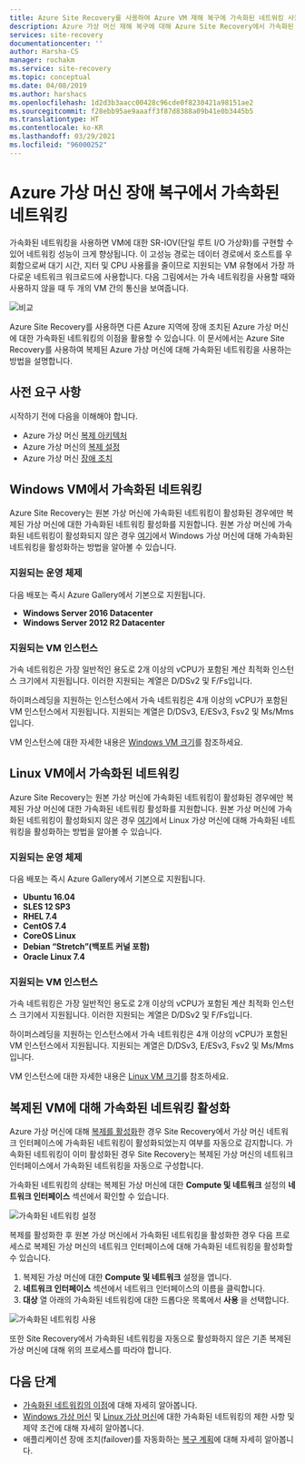 ```yaml
---
title: Azure Site Recovery를 사용하여 Azure VM 재해 복구에 가속화된 네트워킹 사용
description: Azure 가상 머신 재해 복구에 대해 Azure Site Recovery에서 가속화된 네트워킹을 사용하는 방법을 설명합니다.
services: site-recovery
documentationcenter: ''
author: Harsha-CS
manager: rochakm
ms.service: site-recovery
ms.topic: conceptual
ms.date: 04/08/2019
ms.author: harshacs
ms.openlocfilehash: 1d2d3b3aacc00428c96cde0f8230421a98151ae2
ms.sourcegitcommit: f28ebb95ae9aaaff3f87d8388a09b41e0b3445b5
ms.translationtype: HT
ms.contentlocale: ko-KR
ms.lasthandoff: 03/29/2021
ms.locfileid: "96000252"
---
```

# <a name="accelerated-networking-with-azure-virtual-machine-disaster-recovery"></a>Azure 가상 머신 장애 복구에서 가속화된 네트워킹

가속화된 네트워킹을 사용하면 VM에 대한 SR-IOV(단일 루트 I/O 가상화)를 구현할 수 있어 네트워킹 성능이 크게 향상됩니다. 이 고성능 경로는 데이터 경로에서 호스트를 우회함으로써 대기 시간, 지터 및 CPU 사용률을 줄이므로 지원되는 VM 유형에서 가장 까다로운 네트워크 워크로드에 사용합니다. 다음 그림에서는 가속 네트워킹을 사용할 때와 사용하지 않을 때 두 개의 VM 간의 통신을 보여줍니다.

![비교](./media/azure-vm-disaster-recovery-with-accelerated-networking/accelerated-networking-benefit.png)

Azure Site Recovery를 사용하면 다른 Azure 지역에 장애 조치된 Azure 가상 머신에 대한 가속화된 네트워킹의 이점을 활용할 수 있습니다. 이 문서에서는 Azure Site Recovery를 사용하여 복제된 Azure 가상 머신에 대해 가속화된 네트워킹을 사용하는 방법을 설명합니다.

## <a name="prerequisites"></a>사전 요구 사항

시작하기 전에 다음을 이해해야 합니다.
-   Azure 가상 머신 [복제 아키텍처](azure-to-azure-architecture.md)
-   Azure 가상 머신의 [복제 설정](azure-to-azure-tutorial-enable-replication.md)
-   Azure 가상 머신 [장애 조치](azure-to-azure-tutorial-failover-failback.md)

## <a name="accelerated-networking-with-windows-vms"></a>Windows VM에서 가속화된 네트워킹

Azure Site Recovery는 원본 가상 머신에 가속화된 네트워킹이 활성화된 경우에만 복제된 가상 머신에 대한 가속화된 네트워킹 활성화를 지원합니다. 원본 가상 머신에 가속화된 네트워킹이 활성화되지 않은 경우 [여기](../virtual-network/create-vm-accelerated-networking-powershell.md#enable-accelerated-networking-on-existing-vms)에서 Windows 가상 머신에 대해 가속화된 네트워킹을 활성화하는 방법을 알아볼 수 있습니다.

### <a name="supported-operating-systems"></a>지원되는 운영 체제
다음 배포는 즉시 Azure Gallery에서 기본으로 지원됩니다.
* **Windows Server 2016 Datacenter**
* **Windows Server 2012 R2 Datacenter**

### <a name="supported-vm-instances"></a>지원되는 VM 인스턴스
가속 네트워킹은 가장 일반적인 용도로 2개 이상의 vCPU가 포함된 계산 최적화 인스턴스 크기에서 지원됩니다.  이러한 지원되는 계열은 D/DSv2 및 F/Fs입니다.

하이퍼스레딩을 지원하는 인스턴스에서 가속 네트워킹은 4개 이상의 vCPU가 포함된 VM 인스턴스에서 지원됩니다. 지원되는 계열은 D/DSv3, E/ESv3, Fsv2 및 Ms/Mms입니다.

VM 인스턴스에 대한 자세한 내용은 [Windows VM 크기](../virtual-machines/sizes.md?toc=%2fazure%2fvirtual-network%2ftoc.json)를 참조하세요.

## <a name="accelerated-networking-with-linux-vms"></a>Linux VM에서 가속화된 네트워킹

Azure Site Recovery는 원본 가상 머신에 가속화된 네트워킹이 활성화된 경우에만 복제된 가상 머신에 대한 가속화된 네트워킹 활성화를 지원합니다. 원본 가상 머신에 가속화된 네트워킹이 활성화되지 않은 경우 [여기](../virtual-network/create-vm-accelerated-networking-cli.md#enable-accelerated-networking-on-existing-vms)에서 Linux 가상 머신에 대해 가속화된 네트워킹을 활성화하는 방법을 알아볼 수 있습니다.

### <a name="supported-operating-systems"></a>지원되는 운영 체제
다음 배포는 즉시 Azure Gallery에서 기본으로 지원됩니다.
* **Ubuntu 16.04**
* **SLES 12 SP3**
* **RHEL 7.4**
* **CentOS 7.4**
* **CoreOS Linux**
* **Debian “Stretch”(백포트 커널 포함)**
* **Oracle Linux 7.4**

### <a name="supported-vm-instances"></a>지원되는 VM 인스턴스
가속 네트워킹은 가장 일반적인 용도로 2개 이상의 vCPU가 포함된 계산 최적화 인스턴스 크기에서 지원됩니다.  이러한 지원되는 계열은 D/DSv2 및 F/Fs입니다.

하이퍼스레딩을 지원하는 인스턴스에서 가속 네트워킹은 4개 이상의 vCPU가 포함된 VM 인스턴스에서 지원됩니다. 지원되는 계열은 D/DSv3, E/ESv3, Fsv2 및 Ms/Mms입니다.

VM 인스턴스에 대한 자세한 내용은 [Linux VM 크기](../virtual-machines/sizes.md?toc=%2fazure%2fvirtual-network%2ftoc.json)를 참조하세요.

## <a name="enabling-accelerated-networking-for-replicated-vms"></a>복제된 VM에 대해 가속화된 네트워킹 활성화

Azure 가상 머신에 대해 [복제를 활성화](azure-to-azure-tutorial-enable-replication.md)한 경우 Site Recovery에서 가상 머신 네트워크 인터페이스에 가속화된 네트워킹이 활성화되었는지 여부를 자동으로 감지합니다. 가속화된 네트워킹이 이미 활성화된 경우 Site Recovery는 복제된 가상 머신의 네트워크 인터페이스에서 가속화된 네트워킹을 자동으로 구성합니다.

가속화된 네트워킹의 상태는 복제된 가상 머신에 대한 **Compute 및 네트워크** 설정의 **네트워크 인터페이스** 섹션에서 확인할 수 있습니다.

![가속화된 네트워킹 설정](./media/azure-vm-disaster-recovery-with-accelerated-networking/compute-network-accelerated-networking.png)

복제를 활성화한 후 원본 가상 머신에서 가속화된 네트워킹을 활성화한 경우 다음 프로세스로 복제된 가상 머신의 네트워크 인터페이스에 대해 가속화된 네트워킹을 활성화할 수 있습니다.
1. 복제된 가상 머신에 대한 **Compute 및 네트워크** 설정을 엽니다.
2. **네트워크 인터페이스** 섹션에서 네트워크 인터페이스의 이름을 클릭합니다.
3. **대상** 열 아래의 가속화된 네트워킹에 대한 드롭다운 목록에서 **사용** 을 선택합니다.

![가속화된 네트워킹 사용](./media/azure-vm-disaster-recovery-with-accelerated-networking/network-interface-accelerated-networking-enabled.png)

또한 Site Recovery에서 가속화된 네트워킹을 자동으로 활성화하지 않은 기존 복제된 가상 머신에 대해 위의 프로세스를 따라야 합니다.

## <a name="next-steps"></a>다음 단계
- [가속화된 네트워킹의 이점](../virtual-network/create-vm-accelerated-networking-powershell.md#benefits)에 대해 자세히 알아봅니다.
- [Windows 가상 머신](../virtual-network/create-vm-accelerated-networking-powershell.md#limitations-and-constraints) 및 [Linux 가상 머신](../virtual-network/create-vm-accelerated-networking-cli.md#limitations-and-constraints)에 대한 가속화된 네트워킹의 제한 사항 및 제약 조건에 대해 자세히 알아봅니다.
- 애플리케이션 장애 조치(failover)를 자동화하는 [복구 계획](site-recovery-create-recovery-plans.md)에 대해 자세히 알아봅니다.